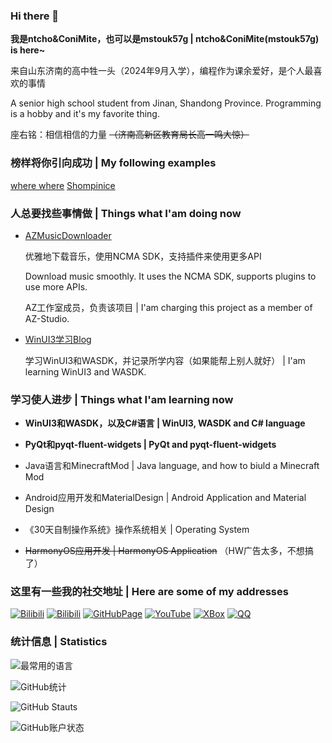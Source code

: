 ### Hi there 👋

**我是ntcho&ConiMite，也可以是mstouk57g | ntcho&ConiMite(mstouk57g) is here~**

来自山东济南的高中牲一头（2024年9月入学），编程作为课余爱好，是个人最喜欢的事情

A senior high school student from Jinan, Shandong Province. Programming is a hobby and it's my favorite thing.

座右铭：相信相信的力量 ~~（济南高新区教育局长高一鸣大惊）~~

### 榜样将你引向成功 | My following examples

[where where](https://github.com/wherewhere)
[Shompinice](https://github.com/Shomnipotence)

### 人总要找些事情做 | Things what I'am doing now

* [AZMusicDownloader](https://github.com/AZ-Studio-2023/AZMusicDownloader)

  优雅地下载音乐，使用NCMA SDK，支持插件来使用更多API

  Download music smoothly. It uses the NCMA SDK, supports plugins to use more APIs.
  
  AZ工作室成员，负责该项目 | I'am charging this project as a member of AZ-Studio.

* [WinUI3学习Blog](https://github.com/mstouk57g/ConiMite_WinUI)

  学习WinUI3和WASDK，并记录所学内容（如果能帮上别人就好） | I'am learning WinUI3 and WASDK.

### 学习使人进步 | Things what I'am learning now

* **WinUI3和WASDK，以及C#语言 | WinUI3, WASDK and C# language**

* **PyQt和pyqt-fluent-widgets | PyQt and pyqt-fluent-widgets**

* Java语言和MinecraftMod | Java language, and how to biuld a Minecraft Mod

* Android应用开发和MaterialDesign | Android Application and Material Design

* 《30天自制操作系统》操作系统相关 | Operating System

* ~~HarmonyOS应用开发 | HarmonyOS Application~~ （HW广告太多，不想搞了）

### 这里有一些我的社交地址 | Here are some of my addresses

[![Bilibili](https://img.shields.io/badge/Bilibili-ConiMite-green)](https://space.bilibili.com/3493092334242540)
[![Bilibili](https://img.shields.io/badge/ZhiHu-ConiMite-blue)](https://www.zhihu.com/people/vc0qlq)
[![GitHubPage](https://img.shields.io/badge/GitHub-Page-brown)](https://mstouk57g.github.io)
[![YouTube](https://img.shields.io/badge/Youtube-ntcho-cyan)](https://youtube.com/@ntcho-ge9gx)
[![XBox](https://img.shields.io/badge/XBox-Coni-yellow)](https://www.xbox.com/en-US/play/user/ConiMite)
[![QQ](https://img.shields.io/badge/QQ_ID-NtchoConiMite-black)](tencent://message/?uin=3776473661&Site=&Menu=yes)

### 统计信息 | Statistics

![最常用的语言](https://github-readme-stats.vercel.app/api/top-langs/?username=mstouk57g&show_icons=true&count_private=true&locale=cn&layout=donut&theme=transparent)

![GitHub统计](https://github-readme-stats.vercel.app/api?username=mstouk57g&show_icons=true&count_private=true&locale=cn&theme=transparent)

![GitHub Stauts](https://streak-stats.demolab.com/?user=mstouk57g&stroke=0891b2&background=ffffff&ring=0891b2&fire=0891b2&currStreakNum=586e75&currStreakLabel=0891b2&sideNums=586e75&sideLabels=586e75&dates=586e75&theme=transparent)

![GitHub账户状态](https://github-profile-summary-cards.vercel.app/api/cards/profile-details?username=mstouk57g&theme=transparent)

